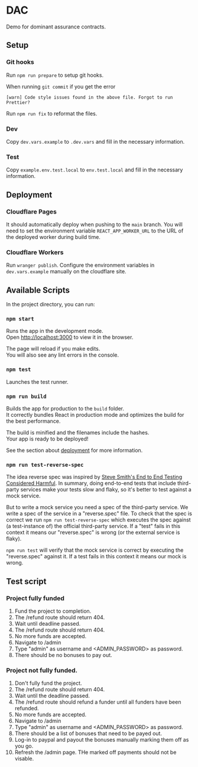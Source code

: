 # DAC

Demo for dominant assurance contracts.

## Setup

### Git hooks

Run `npm run prepare` to setup git hooks.

When running `git commit` if you get the error

```
[warn] Code style issues found in the above file. Forgot to run Prettier?
```

Run `npm run fix` to reformat the files.

### Dev

Copy `dev.vars.example` to `.dev.vars` and fill in the necessary information.

### Test

Copy `example.env.test.local` to `env.test.local` and fill in the necessary
information.

## Deployment

### Cloudflare Pages

It should automatically deploy when pushing to the `main` branch. You will need
to set the environment variable `REACT_APP_WORKER_URL` to the URL of the
deployed worker during build time.

### Cloudflare Workers

Run `wranger publish`. Configure the environment variables in `dev.vars.example`
manually on the cloudflare site.

## Available Scripts

In the project directory, you can run:

### `npm start`

Runs the app in the development mode.\
Open [http://localhost:3000](http://localhost:3000) to view it in the browser.

The page will reload if you make edits.\
You will also see any lint errors in the console.

### `npm test`

Launches the test runner.

### `npm run build`

Builds the app for production to the `build` folder.\
It correctly bundles React in production mode and optimizes the build for the best performance.

The build is minified and the filenames include the hashes.\
Your app is ready to be deployed!

See the section about [deployment](https://facebook.github.io/create-react-app/docs/deployment) for more information.

### `npm run test-reverse-spec`

The idea reverse spec was inspired by [Steve Smith's End to End Testing
Considered Harmful][1]. In summary, doing end-to-end tests that include
third-party services make your tests slow and flaky, so it's better to test
against a mock service.

[1]: https://www.stevesmith.tech/blog/end-to-end-testing-considered-harmful/

But to write a mock service you need a spec of the third-party service. We write
a spec of the service in a "reverse.spec" file. To check that the spec is
correct we run `npm run test-reverse-spec` which executes the spec against (a
test-instance of) the official third-party service. If a "test" fails in this
context it means our "reverse.spec" is wrong (or the external service is flaky).

`npm run test` will verify that the mock service is correct by executing the
"reverse.spec" against it. If a test fails in this context it means our mock is
wrong.

## Test script

### Project fully funded

1. Fund the project to completion.
2. The /refund route should return 404.
3. Wait until deadline passed.
4. The /refund route should return 404.
5. No more funds are accepted.
6. Navigate to /admin
7. Type "admin" as username and <ADMIN_PASSWORD> as password.
8. There should be no bonuses to pay out.

### Project not fully funded.

1. Don't fully fund the project.
2. The /refund route should return 404.
3. Wait until the deadline passed.
4. The /refund route should refund a funder until all funders have been
   refunded.
5. No more funds are accepted.
6. Navigate to /admin
7. Type "admin" as username and <ADMIN_PASSWORD> as password.
8. There should be a list of bonuses that need to be payed out.
9. Log-in to paypal and payout the bonuses manually marking them off as you go.
10. Refresh the /admin page. THe marked off payments should not be visable.
